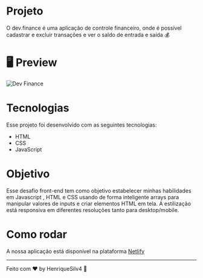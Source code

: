 # Projeto

O dev.finance é uma aplicação de controle financeiro, onde é possível cadastrar e excluir transações e ver o saldo de entrada e saída 💰

# 🖥️ Preview 

![Dev Finance](https://user-images.githubusercontent.com/99505665/163003451-e79fffd3-f1d9-4320-818c-01a67cec5ec8.png)

# Tecnologias 
Esse projeto foi desenvolvido com as seguintes tecnologias:

* HTML
* CSS
* JavaScript

# Objetivo

Esse desafio front-end tem como objetivo estabelecer minhas habilidades em Javascript , HTML e CSS usando de forma inteligente arrays para manipular valores de inputs e criar elementos HTML em tela.
A estilização está responsiva em diferentes resoluções tanto para desktop/mobile.

# Como rodar

A nossa aplicação está disponível na plataforma [Netlify](https://henrique-silva-dev-finance.netlify.app/)

---

Feito com ♥ by HenriqueSilv4 👋
